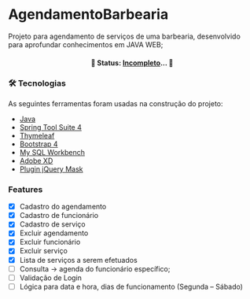 # AgendamentoBarbearia

Projeto para agendamento de serviços de uma barbearia, desenvolvido para aprofundar conhecimentos em JAVA WEB;

<h4 align="center"> 
	🚧  Status:  <a href="#features">Incompleto</a>...  🚧
</h4>


### 🛠 Tecnologias

As seguintes ferramentas foram usadas na construção do projeto:

- [Java](https://www.java.com/pt-BR/)
- [Spring Tool Suite 4](https://spring.io/tools)
- [Thymeleaf](https://www.thymeleaf.org/)
- [Bootstrap 4](https://getbootstrap.com.br/)
- [My SQL Workbench](https://www.mysql.com/products/workbench/)
- [Adobe XD](https://www.adobe.com/br/products/xd.html)
- [Plugin jQuery Mask](https://plugins.jquery.com/mask/)


### <a id="features">Features</a>

- [x] Cadastro do agendamento
- [x] Cadastro de funcionário
- [x] Cadastro de serviço
- [x] Excluir agendamento
- [x] Excluir funcionário
- [x] Excluir serviço
- [x] Lista de serviços a serem efetuados
- [ ] Consulta -> agenda do funcionário específico;
- [ ] Validação de Login
- [ ] Lógica para data e hora, dias de funcionamento (Segunda – Sábado)
